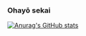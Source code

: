 ### Ohayō sekai

<div>
  
  [![Anurag's GitHub stats](https://github-readme-stats.vercel.app/api?username=Wkyouma)](https://github.com/anuraghazra/github-readme-stats)

</div>
